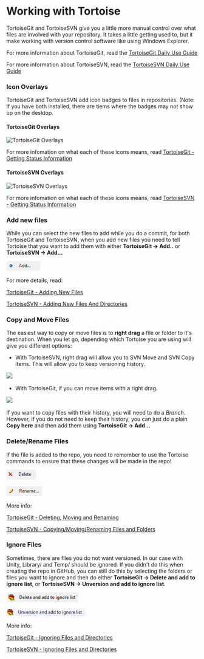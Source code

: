 # Working with Tortoise
TortoiseGit and TortoiseSVN give you a little more manual control over what files are involved with your repository. It takes a little getting used to, but it make working with version control software like using Windows Explorer.

For more information about TortoiseGit, read the [TortoiseGit Daily Use Guide](https://tortoisegit.org/docs/tortoisegit/tgit-dug.html)

For more information about TortoiseSVN, read the [TortoiseSVN Daily Use Guide](http://tortoisesvn.net/docs/release/TortoiseSVN_en/tsvn-dug.html)

### Icon Overlays
TortoiseGit and TortoiseSVN add icon badges to files in repositories. (Note: If you have both installed, there are tiems where the badges may not show up on the desktop.

#### TortoiseGit Overlays

![TortoiseGit Overlays](https://tortoisegit.org/docs/tortoisegit/images/Overlays.png)

For more infomation on what each of these icons means, read [TortoiseGit - Getting Status Information](https://tortoisegit.org/docs/tortoisegit/tgit-dug-wcstatus.html#tgit-dug-wcstatus-1)

#### TortoiseSVN Overlays

![TortoiseSVN Overlays](http://tortoisesvn.net/docs/release/TortoiseSVN_en/images/Overlays.png)

For more infomation on what each of these icons means, read [TortoiseSVN - Getting Status Information](http://tortoisesvn.net/docs/release/TortoiseSVN_en/tsvn-dug-wcstatus.html#tsvn-dug-wcstatus-1)

### Add new files
While you can select the new files to add while you do a commit, for both TortoiseGit and TortoiseSVN, when you add new files you need to tell Tortoise that you want to add them with either **TortoiseGit -> Add..** or **TortoiseSVN -> Add...**

![](images/tortoise_menu_add.jpg)

For more details, read:

[TortoiseGit - Adding New Files](https://tortoisegit.org/docs/tortoisegit/tgit-dug-add.html)

[TortoiseSVN - Adding New Files And Directories](http://tortoisesvn.net/docs/release/TortoiseSVN_en/tsvn-dug-add.html)

### Copy and Move Files
The easiest way to copy or move files is to **right drag** a file or folder to it's destination. When you let go, depending which Tortoise you are using will give you different options:

  * With TortoiseSVN, right drag will allow you to SVN Move and SVN Copy items. This will allow you to keep versioning history.

  ![](http://tortoisesvn.net/docs/release/TortoiseSVN_en/images/RightDragMenu.png)

  * With TortoiseGit, if you can move items with a right drag.
  
  ![](images/tortoise_move_menu.jpg)
  
  If you want to copy files with their history, you will need to do a *Branch*. However, if you do not need to keep their history, you can just do a plain **Copy here** and then add them using **TortoiseGit -> Add...**

### Delete/Rename Files
If the file is added to the repo, you need to remember to use the Tortoise commands to ensure that these changes will be made in the repo!

![](images/tortoise_menu_delete.jpg)

![](images/tortoise_menu_rename.jpg)

More info:

[TortoiseGit - Deleting, Moving and Renaming](https://tortoisegit.org/docs/tortoisegit/tgit-dug-rename.html)

[TortoiseSVN - Copying/Moving/Renaming Files and Folders](http://tortoisesvn.net/docs/release/TortoiseSVN_en/tsvn-dug-copy.html)

### Ignore Files
Sometimes, there are files you do not want versioned. In our case with Unity, Library/ and Temp/ should be ignored. If you didn't do this when creating the repo in GitHub, you can still do this by selecting the folders or files you want to ignore and then do either **TortoiseGit -> Delete and add to ignore list**, or **TortoiseSVN -> Unversion and add to ignore list**.

![](images/tortoisegit_menu_ignore.jpg)

![](images/tortoisesvn_menu_ignore.jpg)

More info:

[TortoiseGit - Ignoring Files and Directories](https://tortoisegit.org/docs/tortoisegit/tgit-dug-ignore.html)

[TortoiseSVN - Ignoring Files and Directories](http://tortoisesvn.net/docs/release/TortoiseSVN_en/tsvn-dug-ignore.html)

